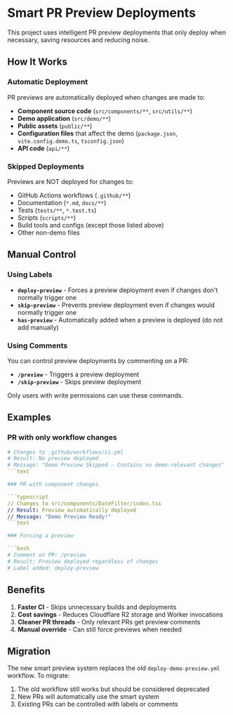 # Smart PR Preview Deployments

This project uses intelligent PR preview deployments that only deploy when necessary, saving resources and reducing noise.

## How It Works

### Automatic Deployment

PR previews are automatically deployed when changes are made to:

- **Component source code** (`src/components/**`, `src/utils/**`)
- **Demo application** (`src/demo/**`)
- **Public assets** (`public/**`)
- **Configuration files** that affect the demo (`package.json`, `vite.config.demo.ts`, `tsconfig.json`)
- **API code** (`api/**`)

### Skipped Deployments

Previews are NOT deployed for changes to:

- GitHub Actions workflows (`.github/**`)
- Documentation (`*.md`, `docs/**`)
- Tests (`tests/**`, `*.test.ts`)
- Scripts (`scripts/**`)
- Build tools and configs (except those listed above)
- Other non-demo files

## Manual Control

### Using Labels

- **`deploy-preview`** - Forces a preview deployment even if changes don't normally trigger one
- **`skip-preview`** - Prevents preview deployment even if changes would normally trigger one
- **`has-preview`** - Automatically added when a preview is deployed (do not add manually)

### Using Comments

You can control preview deployments by commenting on a PR:

- **`/preview`** - Triggers a preview deployment
- **`/skip-preview`** - Skips preview deployment

Only users with write permissions can use these commands.

## Examples

### PR with only workflow changes

````yaml
# Changes to .github/workflows/ci.yml
# Result: No preview deployed
# Message: "Demo Preview Skipped - Contains no demo-relevant changes"
```text

### PR with component changes

```typescript
// Changes to src/components/DateFilter/index.tsx
// Result: Preview automatically deployed
// Message: "Demo Preview Ready!"
```text

### Forcing a preview

```bash
# Comment on PR: /preview
# Result: Preview deployed regardless of changes
# Label added: deploy-preview
````

## Benefits

1. **Faster CI** - Skips unnecessary builds and deployments
2. **Cost savings** - Reduces Cloudflare R2 storage and Worker invocations
3. **Cleaner PR threads** - Only relevant PRs get preview comments
4. **Manual override** - Can still force previews when needed

## Migration

The new smart preview system replaces the old `deploy-demo-preview.yml` workflow. To migrate:

1. The old workflow still works but should be considered deprecated
2. New PRs will automatically use the smart system
3. Existing PRs can be controlled with labels or comments
